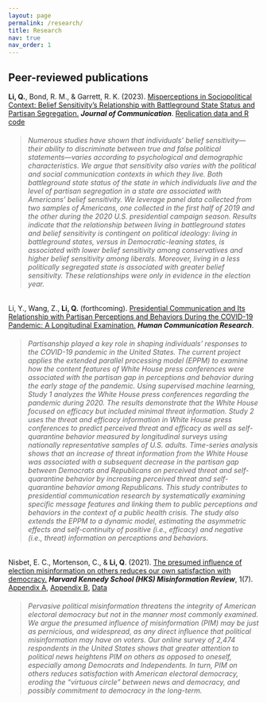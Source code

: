 ```yaml
---
layout: page
permalink: /research/
title: Research
nav: true
nav_order: 1
---
```



## Peer-reviewed publications

**Li, Q.**, Bond, R. M., & Garrett, R. K. (2023). [Misperceptions in Sociopolitical Context:  Belief Sensitivity’s Relationship with Battleground State Status and Partisan Segregation.](https://academic.oup.com/joc/advance-article/doi/10.1093/joc/jqad017/7131362?utm_source=authortollfreelink&utm_campaign=joc&utm_medium=email&guestAccessKey=a7848ee6-dd10-4529-ba49-b4a3918eb297 "Misperceptions in Sociopolitical Context:  Belief Sensitivity’s Relationship with Battleground State Status and Partisan Segregation.") ***Journal of Communication***. [Replication data and R code](https://dataverse.harvard.edu/dataset.xhtml?persistentId=doi:10.7910/DVN/DUMBEI "Replication data and R code")

> ###### Numerous studies have shown that individuals’ belief sensitivity—their ability to discriminate between true and false political statements—varies according to psychological and demographic characteristics. We argue that sensitivity also varies with the political and social communication contexts in which they live. Both battleground state status of the state in which individuals live and the level of partisan segregation in a state are associated with Americans’ belief sensitivity. We leverage panel data collected from two samples of Americans, one collected in the first half of 2019 and the other during the 2020 U.S. presidential campaign season. Results indicate that the relationship between living in battleground states and belief sensitivity is contingent on political ideology: living in battleground states, versus in Democratic-leaning states, is associated with lower belief sensitivity among conservatives and higher belief sensitivity among liberals. Moreover, living in a less politically segregated state is associated with greater belief sensitivity. These relationships were only in evidence in the election year. 

Li, Y., Wang, Z., **Li, Q.** (forthcoming). [Presidential Communication and Its Relationship with Partisan Perceptions and Behaviors During the COVID-19 Pandemic: A Longitudinal Examination.](https://academic.oup.com/hcr/advance-article/doi/10.1093/hcr/hqad025/7209863?utm_source=authortollfreelink&utm_campaign=hcr&utm_medium=email&guestAccessKey=c69328b2-4ccc-4772-b826-d32707e8b329 "Presidential Communication and Its Relationship with Partisan Perceptions and Behaviors During the COVID-19 Pandemic: A Longitudinal Examination.") ***Human Communication Research***.

> ###### Partisanship played a key role in shaping individuals’ responses to the COVID-19 pandemic in the United States. The current project applies the extended parallel processing model (EPPM) to examine how the content features of White House press conferences were associated with the partisan gap in perceptions and behavior during the early stage of the pandemic. Using supervised machine learning, Study 1 analyzes the White House press conferences regarding the pandemic during 2020. The results demonstrate that the White House focused on efficacy but included minimal threat information. Study 2 uses the threat and efficacy information in White House press conferences to predict perceived threat and efficacy as well as self-quarantine behavior measured by longitudinal surveys using nationally representative samples of U.S. adults. Time-series analysis shows that an increase of threat information from the White House was associated with a subsequent decrease in the partisan gap between Democrats and Republicans on perceived threat and self-quarantine behavior by increasing perceived threat and self-quarantine behavior among Republicans. This study contributes to presidential communication research by systematically examining specific message features and linking them to public perceptions and behaviors in the context of a public health crisis. The study also extends the EPPM to a dynamic model, estimating the asymmetric effects and self-continuity of positive (i.e., efficacy) and negative (i.e., threat) information on perceptions and behaviors.

Nisbet, E. C., Mortenson, C., & **Li, Q**. (2021). [The presumed influence of election misinformation on others reduces our own satisfaction with democracy.](https://doi.org/10.37016/mr-2020-59 "The presumed influence of election misinformation on others reduces our own satisfaction with democracy.") ***Harvard Kennedy School (HKS) Misinformation Review***, 1(7). [Appendix A](https://misinforeview.hks.harvard.edu/wp-content/uploads/2021/03/nisbet_appendix_a_20210312.pdf "Appendix A"), [Appendix B](https://misinforeview.hks.harvard.edu/wp-content/uploads/2021/03/nisbet_appendix_b_20210312.pdf "Appendix B"), [Data](https://dataverse.harvard.edu/dataset.xhtml?persistentId=doi:10.7910/DVN/QMEBYZ "Data")

> ###### Pervasive political misinformation threatens the integrity of American electoral democracy but not in the manner most commonly examined. We argue the presumed influence of misinformation (PIM) may be just as pernicious, and widespread, as any direct influence that political misinformation may have on voters. Our online survey of 2,474 respondents in the United States shows that greater attention to political news heightens PIM on others as opposed to oneself, especially among Democrats and Independents. In turn, PIM on others reduces satisfaction with American electoral democracy, eroding the “virtuous circle” between news and democracy, and possibly commitment to democracy in the long-term.


